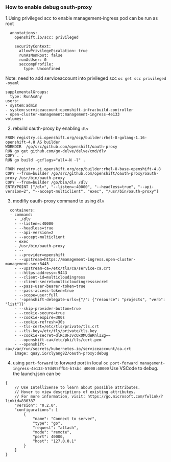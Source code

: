### How to enable debug oauth-proxy

1.Using privileged scc to enable management-ingress pod can be run as root
```
  annotations:
    openshift.io/scc: privileged
```
```
    securityContext:
      allowPrivilegeEscalation: true
      runAsNonRoot: false
      runAsUser: 0
      seccompProfile:
        type: Unconfined
```
Note: need to add serviceaccount into privileged scc `oc get scc privileged -oyaml`
```
supplementalGroups:
  type: RunAsAny
users:
- system:admin
- system:serviceaccount:openshift-infra:build-controller
- open-cluster-management:management-ingress-4e133
volumes:
```

2. rebuild oauth-proxy by enabling `dlv`
```
FROM registry.ci.openshift.org/ocp/builder:rhel-8-golang-1.16-openshift-4.8 AS builder
WORKDIR  /go/src/github.com/openshift/oauth-proxy
RUN go get github.com/go-delve/delve/cmd/dlv
COPY . .
RUN go build -gcflags="all=-N -l" .

FROM registry.ci.openshift.org/ocp/builder:rhel-8-base-openshift-4.8
COPY --from=builder /go/src/github.com/openshift/oauth-proxy/oauth-proxy /usr/bin/oauth-proxy
COPY --from=builder /go/bin/dlv /dlv
ENTRYPOINT ["/dlv", "--listen=:40000", "--headless=true", "--api-version=2", "--accept-multiclient", "exec", "/usr/bin/oauth-proxy"]
```

3. modifiy oauth-proxy command to using `dlv`
```
  containers:
  - command:
    - ./dlv
    - --listen=:40000
    - --headless=true
    - --api-version=2
    - --accept-multiclient
    - exec
    - /usr/bin/oauth-proxy
    - --
    - --provider=openshift
    - --upstream=https://management-ingress.open-cluster-management.svc:8443
    - --upstream-ca=/etc/tls/ca/service-ca.crt
    - --https-address=:9443
    - --client-id=multicloudingress
    - --client-secret=multicloudingresssecret
    - --pass-user-bearer-token=true
    - --pass-access-token=true
    - --scope=user:full
    - '-openshift-delegate-urls={"/": {"resource": "projects", "verb": "list"}}'
    - --skip-provider-button=true
    - --cookie-secure=true
    - --cookie-expire=300s
    - --cookie-refresh=30s
    - --tls-cert=/etc/tls/private/tls.crt
    - --tls-key=/etc/tls/private/tls.key
    - --cookie-secret=dlRCUFJvcUxOMUdWRnlIZg==
    - --openshift-ca=/etc/pki/tls/cert.pem
    - --openshift-ca=/var/run/secrets/kubernetes.io/serviceaccount/ca.crt
    image: quay.io/clyang82/oauth-proxy:debug
```

4. using `port-forward` to forward port in local
`oc port-forward management-ingress-4e133-57d495ffb4-ktsbc 40000:40000`
Use VSCode to debug. the launch.json can be
```
{
    // Use IntelliSense to learn about possible attributes.
    // Hover to view descriptions of existing attributes.
    // For more information, visit: https://go.microsoft.com/fwlink/?linkid=830387
    "version": "0.2.0",
    "configurations": [
        {
            "name": "Connect to server",
            "type": "go",
            "request": "attach",
            "mode": "remote",
            "port": 40000,
            "host": "127.0.0.1"
        }
    ]
}
```